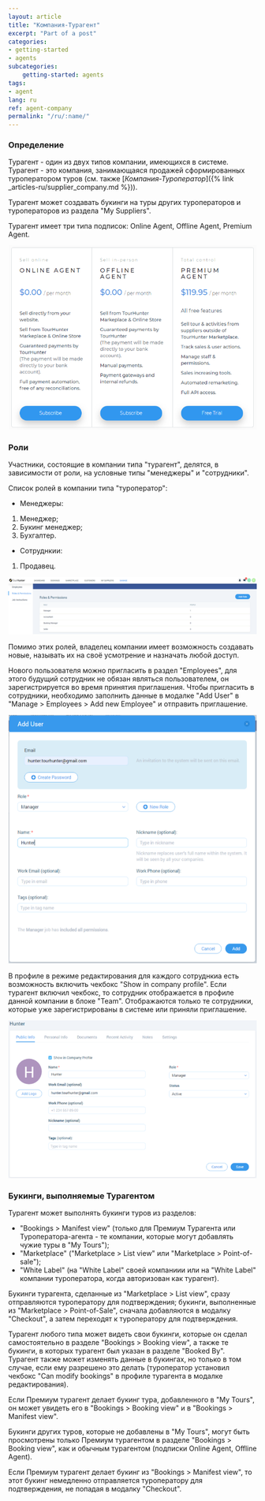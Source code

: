 ```yaml
---
layout: article
title: "Компания-Турагент"
excerpt: "Part of a post"
categories:
- getting-started
- agents
subcategories:
    getting-started: agents
tags:
- agent
lang: ru
ref: agent-company
permalink: "/ru/:name/"
---
```


### **Определение**

Турагент - один из двух типов компании, имеющихся в системе. Турагент - это компания, занимающаяся продажей сформированных туроператором туров (см. также [*Компания-Туроператор*]({% link _articles-ru/supplier_company.md %})).

Турагент может создавать букинги на туры других туроператоров и туроператоров из раздела "My Suppliers".

Турагент имеет три типа подписок: Online Agent, Offline Agent, Premium Agent.

![Agent's subscription](/assets/images/agent_company1.png)

### **Роли**

Участники, состоящие в компании типа "турагент", делятся, в зависимости от роли, на условные типы "менеджеры" и "сотрудники".

Список ролей в компании типа "туроператор":

- Менеджеры:

1. Менеджер;
2. Букинг менеджер;
3. Бухгалтер.

- Сотруднкии:

1. Продавец.

![Agent's employees](/assets/images/agent_company2.png)

Помимо этих ролей, владелец компании имеет возможность создавать новые, называть их на своё усмотрение и назначать любой доступ.

Нового пользователя можно пригласить в раздел "Employees", для этого будущий сотрудник не обязан являться пользователем, он зарегистрируется во время принятия приглашения. Чтобы пригласить в сотрудники, необходимо заполнить данные в модалке "Add User" в "Manage > Employees > Add new Employee" и отправить приглашение.

![Agent's subscription](/assets/images/agent_company3.png)

В профиле в режиме редактирования для каждого сотруднкиа есть возможность включить чекбокс "Show in company profile". Если турагент включил чекбокс, то сотрудник отображается в профиле данной компании в блоке "Team". Отображаются только те сотрудники, которые уже зарегистрированы в системе или приняли приглашение.

![Agent's subscription](/assets/images/agent_company4.png)

### **Букинги, выполняемые Турагентом**

Турагент может выполнять букинги туров из разделов:
- "Bookings > Manifest view" (только для Премиум Турагента или Туроператора-агента - те компании, которые могут добавлять чужие туры в "My Tours");
- "Marketplace" ("Marketplace > List view" или "Marketplace > Point-of-sale");
- "White Label" (на "White Label" своей компаниии или на "White Label" компании туроператора, когда авторизован как турагент).

Букинги турагента, сделанные из "Marketplace > List view", сразу отправляются туроператору для подтверждения; букинги, выполненные из "Marketplace > Point-of-Sale", сначала добавляются в модалку "Checkout", а затем переходят к туроператору для подтверждения.

Турагент любого типа может видеть свои букинги, которые он сделал самостоятельно в разделе "Bookings > Booking view", а также те букинги, в которых турагент был указан в разделе "Booked By". Турагент также может изменять данные в букингах, но только в том случае, если ему разрешено это делать (туроператор установил чекбокс "Can modify bookings" в профиле турагента в модалке редактирования).

Если Премиум турагент делает букинг тура, добавленного в "My Tours", он может увидеть его в "Bookings > Booking view" и в "Bookings > Manifest view".

Букинги других туров, которые не добавлены в "My Tours", могут быть просмотрены только Премиум турагентом в разделе "Bookings > Booking view", как и обычным турагентом (подписки Online Agent, Offline Agent).

Если Премиум турагент делает букинг из "Bookings > Manifest view", то этот букинг немедленно отправляется туроператору для подтверждения, не попадая в модалку "Checkout".